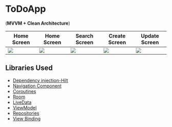 # ToDoApp

(**MVVM + Clean Architecture**)

| Home Screen  | Home Screen | Search Screen	| Create Screen  | Update Screen |
| ------------- | ------------- | ------------- | ------------- | ------------- |
| ![](https://github.com/tugrulkara/ToDoApp/assets/74429693/4b3d9bf2-b80a-499d-ae99-18aa089ddc45) | ![](https://github.com/tugrulkara/ToDoApp/assets/74429693/0063272a-a9d3-45bd-a070-738de243c4d4)  | ![](https://github.com/tugrulkara/ToDoApp/assets/74429693/82b76048-4465-4e04-9c41-b9aca8ce260a)  | ![](https://github.com/tugrulkara/ToDoApp/assets/74429693/117e1156-eb7e-411e-b969-14b1955f4da3)  | ![](https://github.com/tugrulkara/ToDoApp/assets/74429693/f7b5c7f0-d3de-463a-a257-5542fe42f340) | 


 ## Libraries Used

* [Dependency injection-Hilt](https://developer.android.com/training/dependency-injection/hilt-android)
* [Navigation Component](https://developer.android.com/guide/navigation/navigation-getting-started)
* [Coroutines](https://developer.android.com/kotlin/coroutines?hl=tr)
* [Room](https://developer.android.com/training/data-storage/room)
* [LiveData](https://developer.android.com/topic/libraries/architecture/livedata)
* [ViewModel](https://developer.android.com/topic/libraries/architecture/viewmodel#implement)
* [Repositories](https://developer.android.com/topic/architecture#data-layer)
* [View Binding](https://developer.android.com/topic/libraries/view-binding?hl=en)
